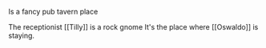 Is a fancy pub tavern place

The receptionist [[Tilly]] is a rock gnome 
It's the place where [[Oswaldo]] is staying.
